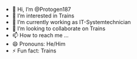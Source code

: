 - 👋 Hi, I’m @Protogen187
- 👀 I’m interested in Trains
- 🌱 I’m currently working as IT-Systemtechnician
- 💞️ I’m looking to collaborate on Trains
- 📫 How to reach me ...
- 😄 Pronouns: He/Him
- ⚡ Fun fact: Trains

<!---
Protogen187/Protogen187 is a ✨ special ✨ repository because its `README.md` (this file) appears on your GitHub profile.
You can click the Preview link to take a look at your changes.
--->
